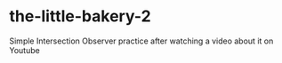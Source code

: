# the-little-bakery-2
Simple Intersection Observer practice after watching a video about it on Youtube

